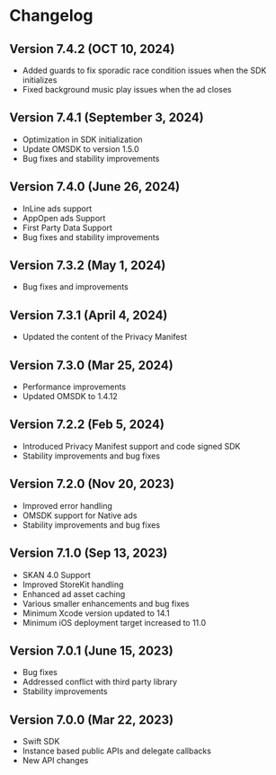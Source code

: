 # Changelog

## Version 7.4.2 (OCT 10, 2024)
- Added guards to fix sporadic race condition issues when the SDK initializes
- Fixed background music play issues when the ad closes

## Version 7.4.1 (September 3, 2024)
- Optimization in SDK initialization
- Update OMSDK to version 1.5.0
- Bug fixes and stability improvements

## Version 7.4.0 (June 26, 2024)
- InLine ads support
- AppOpen ads Support
- First Party Data Support
- Bug fixes and stability improvements

## Version 7.3.2 (May 1, 2024)
- Bug fixes and improvements

## Version 7.3.1 (April 4, 2024)
- Updated the content of the Privacy Manifest

## Version 7.3.0 (Mar 25, 2024)
- Performance improvements
- Updated OMSDK to 1.4.12

## Version 7.2.2 (Feb 5, 2024)
- Introduced Privacy Manifest support and code signed SDK
- Stability improvements and bug fixes

## Version 7.2.0 (Nov 20, 2023)
- Improved error handling
- OMSDK support for Native ads
- Stability improvements and bug fixes

## Version 7.1.0 (Sep 13, 2023)
- SKAN 4.0 Support
- Improved StoreKit handling
- Enhanced ad asset caching
- Various smaller enhancements and bug fixes
- Minimum Xcode version updated to 14.1
- Minimum iOS deployment target increased to 11.0

## Version 7.0.1 (June 15, 2023)
- Bug fixes
- Addressed conflict with third party library
- Stability improvements

## Version 7.0.0 (Mar 22, 2023)
- Swift SDK
- Instance based public APIs and delegate callbacks
- New API changes
